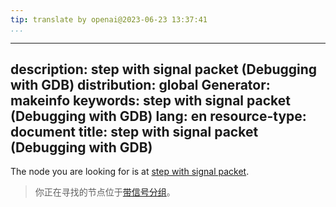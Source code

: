 ```yaml
---
tip: translate by openai@2023-06-23 13:37:41
...
```

---
description: step with signal packet (Debugging with GDB)
distribution: global
Generator: makeinfo
keywords: step with signal packet (Debugging with GDB)
lang: en
resource-type: document
title: step with signal packet (Debugging with GDB)
---

The node you are looking for is at [step with signal packet](Packets.html#step-with-signal-packet).

> 你正在寻找的节点位于[带信号分组](Packets.html#step-with-signal-packet)。
